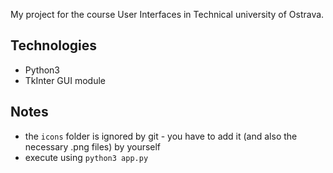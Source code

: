 My project for the course User Interfaces in Technical university of Ostrava.

## Technologies 
- Python3
- TkInter GUI module

## Notes
- the `icons` folder is ignored by git - you have to add it (and also the necessary .png files) by yourself
- execute using `python3 app.py`
